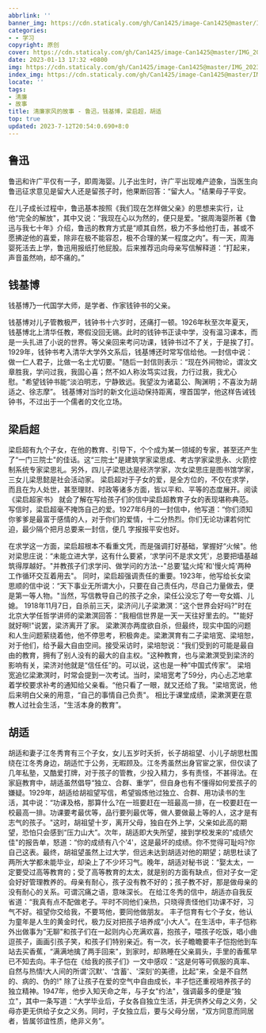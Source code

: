 ```yaml
---
abbrlink: ''
banner_img: https://cdn.staticaly.com/gh/Can1425/image-Can1425@master/IMG_20230203_221409.71cxmmykia80.webp
categories:
- - 学习
copyright: 原创
cover: https://cdn.staticaly.com/gh/Can1425/image-Can1425@master/IMG_20230203_221409.71cxmmykia80.webp
date: 2023-01-13 17:32 +0800
img: https://cdn.staticaly.com/gh/Can1425/image-Can1425@master/IMG_20230203_221409.71cxmmykia80.webp
index_img: https://cdn.staticaly.com/gh/Can1425/image-Can1425@master/IMG_20230203_221409.71cxmmykia80.webp
locate: ''
tags:
- 清廉
- 故事
title: 清廉家风的故事 - 鲁迅，钱基博，梁启超，胡适
top: true
updated: 2023-7-12T20:54:0.690+8:0
---
```

## 鲁迅

鲁迅和许广平仅有一子，即周海婴。儿子出生时，许广平出现难产迹象，当医生向鲁迅征求意见是留大人还是留孩子时，他果断回答：“留大人。"结果母子平安。

在儿子成长过程中，鲁迅基本按照《我们现在怎样做父亲》的思想来实行，让他“完全的解放"，其中又说：“我现在心以为然的，便只是爱。"据周海婴所著《鲁迅与我七十年》介绍，鲁迅的教育方式是“顺其自然，极力不多给他打击，甚或不愿拂逆他的喜爱，除非在极不能容忍，极不合理的某一程度之内”。有一天，周海婴死活去上学，鲁迅用报纸打他屁股。后来推荐迅向母亲写信解释道：“打起来，声音虽然响，却不痛的。”

## 钱基博

钱基博乃一代国学大师，是学者、作家钱钟书的父亲。

钱基博对儿子管教极严，钱钟书十六岁时，还痛打一顿。1926年秋至次年夏天，钱基博北上清华任教，寒假没回无锡。此时的钱钟书正读中学，没有温习课本，而是一头扎进了小说的世界。等父亲回来考问功课，钱钟书过不了关，于是挨了打。 1929年，钱钟书考入清华大学外文系后，钱基博还时常写信给他。一封信中说：做一仁人君子，比做一名士尤切要。"随后一封信则表示：“现在外间物论，谓汝文章胜我，学问过我，我固心喜；然不如人称汝笃实过我，力行过我，我尤心慰。"希望钱钟书能“淡泊明志，宁静致远。我望汝为诸葛公、陶渊明；不喜汝为胡适之、徐志摩”。 钱基博对当时的新文化运动保持距离，埋首国学，他这样告诫钱钟书，不过出于一个儒者的文化立场。

## 梁启超

梁启超有九个子女，在他的教育、引导下，个个成为某一领域的专家，甚至还产生了“一门三院士"的佳话。这“三院士"是建筑学家梁思成、考古学家梁思永、火箭控制系统专家梁思礼。另外，四儿子梁思达是经济学家，次女梁思庄是图书馆学家，三女儿梁思懿是社会活动家。 梁启超对于子女的爱，是全方位的，不仅在求学，而且在为人处世，甚至理财、时政等诸多方面，皆以平和、平等的态度展开。阅读《梁启超家书》 就会了解在写给孩子们的信中梁启超教育子女的表现堪称典范。 写信时，梁启超毫不掩饰自己的爱。1927年6月的一封信中，他写道：“你们须知你爹爹是最富于感情的人，对于你们的爱情，十二分热烈。你们无论功课若何忙迫，最少隔个把月总要来一封信，便几 字报报平安也好。

在求学这一方面，梁启超根本不看重文凭，而是强调打好基础，掌握好“火候"。他对梁思庄说：“未能立进大学，这有什么要紧，‘求学问不是求文凭'，总要把墙基越筑得厚越好。"并教孩子们求学问、做学问的方法--"总要'猛火炖'和'慢火炖'两种工作循环交互着用去"。 同时，梁启超强调责任的重要。1923年，他写给长女梁思顺的信中说：“天下事业无所谓大小，只要在自己责任内，尽自己力量做去，便是第一等人物。"当然，写信教导自己的孩子之余，梁任公没忘了夸一夸女婿、儿媳。 1918年11月7日，自杀前三天，梁济问儿子梁漱溟：“这个世界会好吗?"时在北京大学任哲学讲师的梁漱溟回答：“我相信世界是一天一天往好里去的。""能好就好啊!"说罢，梁济离开了家。 梁漱溟亦两度欲自杀，但最终，现实中国的问题和人生问题萦绕着他，他不停思考，积极奔走。梁漱溟育有二子梁培宽、梁培恕，对于他们，给予最大自由空间。接受采访时，梁培恕说：“我们受到的可能是最自由的教育，拥有了别人没有的最大的自主权。"这种教育，也与梁漱溟受到梁济的影响有关，梁济对他就是“信任任”的。可以说，这也是一种“中国式传家“。 梁培宽追忆梁漱溟时，时常会提到一次考试。当时，梁培宽考了59分，内心忐忑地拿着学校要求补考的通知给父亲看。“他只看了一眼，就又还给了我。"梁培宽说，他后来明白父亲的用意，“自己的事情自己负责"。 相比于课堂成绩，梁漱溟更在意教人过社会生活，“生活本身的教育”。

## 胡适

胡适和妻子江冬秀育有三个子女，女儿五岁时夭折，长子胡祖望、小儿子胡思杜围绕在江冬秀身边，胡适忙于公务，无暇顾及。江冬秀虽然出身官宦之家，但仅读了几年私塾，又酷爱打牌，对于孩子的管教，少投入精力，多有责怪，不甚得法。在家庭教育中，胡适虽然倡导“独立、合群、重学”，但自身也有不懂得如何爱孩子的嫌疑。1929年，胡适给胡祖望写信，希望锻炼他过独立、合群、用功读书的生活，其中说：“功课及格，那算什么?在一班要赶在一班最高一排，在一校要赶在一校最高一排。功课要考最优等，品行要列最优等，做人要做最上等的人，这才是有志气的孩子。"这时，胡祖望十岁，离开父母，独自在外上学，父亲如此高的期望，恐怕只会感到“压力山大”。次年，胡适即大失所望，接到学校发来的"成绩欠佳"的报告单，怒道：“你的成绩有八个'4'，这是最坏的成绩。你不觉得可耻吗?你自己这表。最终，胡祖望虽然上过大学，但远未达到胡适对他的期望；胡思杜读了两所大学都未能毕业，却染上了不少坏习气。晚年，胡适对秘书说：“娶太太，一定要受过高等教育的；受了高等教育的太太，就是别的方面有缺点，但对子女一定会好好管理教养的。母亲有耐心，孩子没有教不好的；孩子教不好，那是做母亲的没有耐心的关系。可谓沉痛之语，意味深长。 在给江冬秀的信中，胡适亦自我反省道：“我真有点不配做老子。平时不同他们亲热，只晓得责怪他们功课不好，习气不好。祖望你交给我，不要骂他，要同他做朋友。 丰子恺育有七个子女，他认为童年是人生的黄金时代，极力反对把孩子培养成“小大人”。在生活中，丰子恺称外出做事为“无聊"和孩子们在一起则内心充满欢喜，抱孩子，喂孩子吃饭，唱小曲逗孩子，画画引孩子笑，和孩子们特别亲近。有一次，长子瞻瞻要丰子恺抱他到车站去买香蕉，“满满地擒了两手回来"，到家时，却熟睡在父亲肩头，手里的香蕉早已不知去向。丰子恺在《给我的孩子们》一文中感叹：“这是何等可佩服的真率、自然与热情!大人间的所谓'沉默'、‘含蓄'、'深刻'的美德，比起"来，全是不自然的、病的、伪的!" 除了让孩子在爱的空气中自由成长，丰子恺还重视培养孩子的独立精神。1947年，他步入知天命之年，与子女"约法"，强调最多的便是“独立"，其中一条写道：“大学毕业后，子女各自独立生活，并无供养父母之义务，父母亦更无供给子女之义务。同时，子女独立后，要与父母分居，“双方同意而同居者，皆属邻谊性质，绝非义务”。
